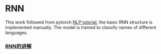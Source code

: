 # RNN
This work followed from pytorch [NLP tutorial](https://pytorch.org/tutorials/intermediate/char_rnn_classification_tutorial.html), the basic RNN structure is implemented manually. The model is trained to classify names of different languages.

### [RNN的讲解](https://www.bilibili.com/video/BV1ix411L7Cs?from=search&seid=6586092532493338538)

